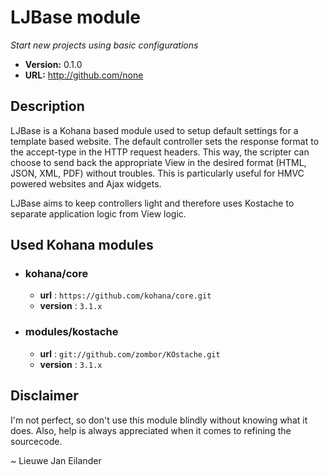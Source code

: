 # LJBase module

*Start new projects using basic configurations*

- **Version:** 0.1.0
- **URL:** <http://github.com/none>

## Description

LJBase is a Kohana based module used to setup default settings for a template based website. The default controller sets the response format to the accept-type in the HTTP request headers. This way, the scripter can choose to send back the appropriate View in the desired format (HTML, JSON, XML, PDF) without troubles. This is particularly useful for HMVC powered websites and Ajax widgets.

LJBase aims to keep controllers light and therefore uses Kostache to separate application logic from View logic.

## Used Kohana modules

- ### kohana/core
  - **url** : `https://github.com/kohana/core.git`
  - **version** : `3.1.x`
  
- ### modules/kostache
	- **url** : `git://github.com/zombor/KOstache.git`
  - **version** : `3.1.x`
  
## Disclaimer

I'm not perfect, so don't use this module blindly without knowing what it does. Also, help is always appreciated when it comes to refining the sourcecode.

~ Lieuwe Jan Eilander
